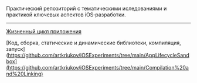 Практический репозиторий с тематическими иследованиями и практикой ключевых аспектов iOS‑разработки.

---
[Жизненный цикл прилoжения](https://github.com/artkriukov/iOSExperiments/tree/main/AppLifecycleSandbox)

[Код, сборка, статические и динамические библиотеки, компиляция, запуск](https://github.com/artkriukov/iOSExperiments/tree/main/AppLifecycleSandbox](https://github.com/artkriukov/iOSExperiments/tree/main/Compilation%20and%20Linking)
